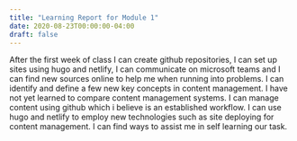 ```yaml
---
title: "Learning Report for Module 1"
date: 2020-08-23T00:00:00-04:00
draft: false
---
```

After the first week of class I can create github repositories, I can set up sites using hugo and netlify, I can communicate on microsoft teams and I can find new sources online to help me when running into problems.
I can identify and define a few new key concepts in content management.
I have not yet learned to compare content management systems.
I can manage content using github which i believe is an established workflow.
I can use hugo and netlify to employ new technologies such as site deploying for content management.
I can find ways to assist me in self learning our task.
